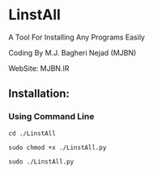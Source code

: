 # LinstAll
A Tool For Installing Any Programs Easily

Coding By M.J. Bagheri Nejad (MJBN)

WebSite: MJBN.IR

<h2>Installation:</h2>

 <h3>Using Command Line</h3>

    cd ./LinstAll
    
    sudo chmod +x ./LinstAll.py
    
    sudo ./LinstAll.py

